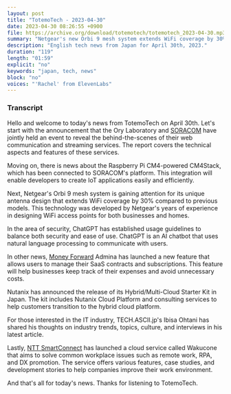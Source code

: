 ```yaml
---
layout: post
title: "TotemoTech - 2023-04-30"
date: 2023-04-30 08:26:55 +0900
file: https://archive.org/download/totemotech/totemotech_2023-04-30.mp3
summary: "Netgear's new Orbi 9 mesh system extends WiFi coverage by 30%, Nutanix Hybrid/Multi-Cloud Starter Kit, SaaS subscription management, & more…"
description: "English tech news from Japan for April 30th, 2023."
duration: "119"
length: "01:59"
explicit: "no"
keywords: "japan, tech, news"
block: "no"
voices: "'Rachel' from ElevenLabs"
---
```


### Transcript

Hello and welcome to today's news from TotemoTech on April 30th. Let's start with the announcement that the Ory Laboratory and [SORACOM](/companies/soracom) have jointly held an event to reveal the behind-the-scenes of their web communication and streaming services. The report covers the technical aspects and features of these services.

Moving on, there is news about the Raspberry Pi CM4-powered CM4Stack, which has been connected to SORACOM's platform. This integration will enable developers to create IoT applications easily and efficiently.

Next, Netgear's Orbi 9 mesh system is gaining attention for its unique antenna design that extends WiFi coverage by 30% compared to previous models. This technology was developed by Netgear's years of experience in designing WiFi access points for both businesses and homes.

In the area of security, ChatGPT has established usage guidelines to balance both security and ease of use. ChatGPT is an AI chatbot that uses natural language processing to communicate with users.

In other news, [Money Forward](/companies/money-forward) Admina has launched a new feature that allows users to manage their SaaS contracts and subscriptions. This feature will help businesses keep track of their expenses and avoid unnecessary costs.

Nutanix has announced the release of its Hybrid/Multi-Cloud Starter Kit in Japan. The kit includes Nutanix Cloud Platform and consulting services to help customers transition to the hybrid cloud platform.

For those interested in the IT industry, TECH.ASCII.jp's Ibisa Ohtani has shared his thoughts on industry trends, topics, culture, and interviews in his latest article.

Lastly, [NTT SmartConnect](/companies/ntt-smartconnect) has launched a cloud service called Wakucone that aims to solve common workplace issues such as remote work, RPA, and DX promotion. The service offers various features, case studies, and development stories to help companies improve their work environment.

And that's all for today's news. Thanks for listening to TotemoTech.
